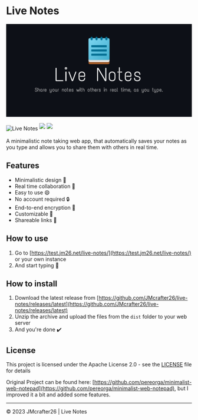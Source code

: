 # Live Notes

<img src="https://raw.githubusercontent.com/JMcrafter26/live-notes/main/.github/banner.jpg" alt="Banner">

<img src="https://api.jm26.net/badge?g&label=Live&message=Notes&color=6fcde9" height="20px" alt="Live Notes" style="display: inline-block;"> <img src="https://api.jm26.net/badge/beta?url=https://shields.io/github/stars/jmcrafter26/live-notes.json&color=FFDB2D&label=Stars" height="20px" style="display: inline-block;"> <img src="https://api.jm26.net/badge/beta?url=https://raw.githubusercontent.com/JMcrafter26/status/master/api/test-jm26-net/uptime.json&format=cap-l" height="20px" style="display: inline-block;">

A minimalistic note taking web app, that automatically saves your notes as you type and allows you to share them with others in real time.

## Features

- Minimalistic design :art:
- Real time collaboration :busts_in_silhouette:
- Easy to use :smile:
- No account required :lock:
- End-to-end encryption :closed_lock_with_key:
- Customizable :wrench:
- Shareable links :link:

## How to use

1. Go to [https://test.jm26.net/live-notes/](https://test.jm26.net/live-notes/) or your own instance
2. And start typing :tada:


## How to install

1. Download the latest release from [https://github.com/JMcrafter26/live-notes/releases/latest](https://github.com/JMcrafter26/live-notes/releases/latest)
2. Unzip the archive and upload the files from the `dist` folder to your web server
3. And you're done :heavy_check_mark:

## License

This project is licensed under the Apache License 2.0 - see the [LICENSE](http://www.apache.org/licenses/LICENSE-2.0) file for details

Original Project can be found here: [https://github.com/pereorga/minimalist-web-notepad](https://github.com/pereorga/minimalist-web-notepad), but I improved it a bit and added some features.

***
&copy; 2023 JMcrafter26 | Live Notes

